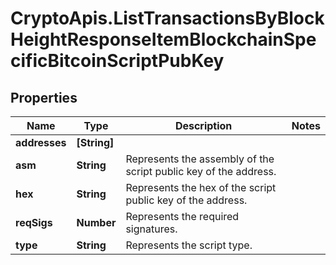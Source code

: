 # CryptoApis.ListTransactionsByBlockHeightResponseItemBlockchainSpecificBitcoinScriptPubKey

## Properties

Name | Type | Description | Notes
------------ | ------------- | ------------- | -------------
**addresses** | **[String]** |  | 
**asm** | **String** | Represents the assembly of the script public key of the address. | 
**hex** | **String** | Represents the hex of the script public key of the address. | 
**reqSigs** | **Number** | Represents the required signatures. | 
**type** | **String** | Represents the script type. | 


